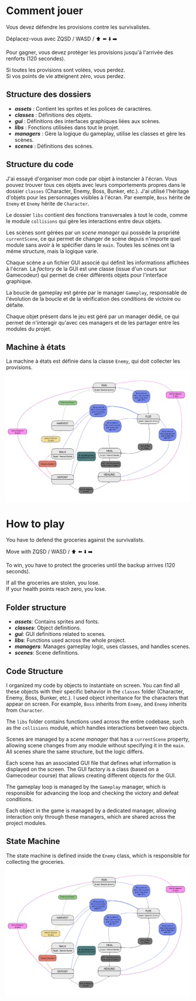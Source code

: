 # Comment jouer

Vous devez défendre les provisions contre les survivalistes.

Déplacez-vous avec ZQSD / WASD / :arrow_up: :arrow_left: :arrow_down: :arrow_right:

Pour gagner, vous devez protéger les provisions jusqu'à l'arrivée des renforts (120 secondes).

Si toutes les provisions sont volées, vous perdez.  
Si vos points de vie atteignent zéro, vous perdez.

## Structure des dossiers

- ***assets*** : Contient les sprites et les polices de caractères.
- ***classes*** : Définitions des objets.
- ***gui*** : Définitions des interfaces graphiques liées aux scènes.
- ***libs*** : Fonctions utilisées dans tout le projet.
- ***managers*** : Gère la logique du gameplay, utilise les classes et gère les scènes.
- ***scenes*** : Définitions des scènes.

## Structure du code

J'ai essayé d'organiser mon code par objet à instancier à l'écran. Vous pouvez trouver tous ces objets avec leurs comportements propres dans le dossier `classes` (Character, Enemy, Boss, Bunker, etc.). J'ai utilisé l'héritage d'objets pour les personnages visibles à l'écran. Par exemple, `Boss` hérite de `Enemy` et `Enemy` hérite de `Character`.

Le dossier `libs` contient des fonctions transversales à tout le code, comme le module `collisions` qui gère les interactions entre deux objets.

Les scènes sont gérées par un *scene manager* qui possède la propriété `currentScene`, ce qui permet de changer de scène depuis n'importe quel module sans avoir à le spécifier dans le `main`. Toutes les scènes ont la même structure, mais la logique varie.

Chaque scène a un fichier GUI associé qui définit les informations affichées à l'écran. La *factory* de la GUI est une classe (issue d'un cours sur Gamecodeur) qui permet de créer différents objets pour l'interface graphique.

La boucle de gameplay est gérée par le manager `Gameplay`, responsable de l'évolution de la boucle et de la vérification des conditions de victoire ou défaite.

Chaque objet présent dans le jeu est géré par un manager dédié, ce qui permet de n'interagir qu'avec ces managers et de les partager entre les modules du projet.

## Machine à états

La machine à états est définie dans la classe `Enemy`, qui doit collecter les provisions.
![state_machine](docs/state_machine_schema.png)



# How to play

You have to defend the groceries against the survivalists.

Move with ZQSD / WASD / :arrow_up: :arrow_left: :arrow_down: :arrow_right:

To win, you have to protect the groceries until the backup arrives (120 seconds).

If all the groceries are stolen, you lose.  
If your health points reach zero, you lose.

## Folder structure

- ***assets***: Contains sprites and fonts.
- ***classes***: Object definitions.
- ***gui***: GUI definitions related to scenes.
- ***libs***: Functions used across the whole project.
- ***managers***: Manages gameplay logic, uses classes, and handles scenes.
- ***scenes***: Scene definitions.

## Code Structure

I organized my code by objects to instantiate on screen. You can find all these objects with their specific behavior in the `classes` folder (Character, Enemy, Boss, Bunker, etc.). I used object inheritance for the characters that appear on screen. For example, `Boss` inherits from `Enemy`, and `Enemy` inherits from `Character`.

The `libs` folder contains functions used across the entire codebase, such as the `collisions` module, which handles interactions between two objects.

Scenes are managed by a *scene manager* that has a `currentScene` property, allowing scene changes from any module without specifying it in the `main`. All scenes share the same structure, but the logic differs.

Each scene has an associated GUI file that defines what information is displayed on the screen. The GUI factory is a class (based on a Gamecodeur course) that allows creating different objects for the GUI.

The gameplay loop is managed by the `Gameplay` manager, which is responsible for advancing the loop and checking the victory and defeat conditions.

Each object in the game is managed by a dedicated manager, allowing interaction only through these managers, which are shared across the project modules.

## State Machine

The state machine is defined inside the `Enemy` class, which is responsible for collecting the groceries.
![state_machine](docs/state_machine_schema.png)
